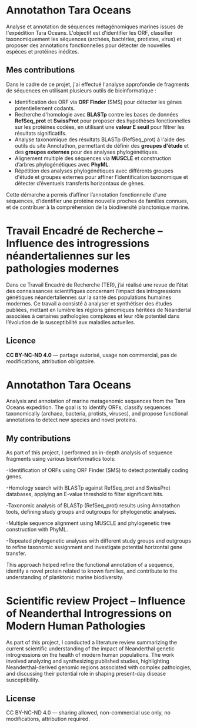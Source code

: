 # Annotathon Tara Oceans

Analyse et annotation de séquences métagénomiques marines issues de l'expédition Tara Oceans. L'objectif est d'identifier les ORF, classifier taxonomiquement les séquences (archées, bactéries, protistes, virus) et proposer des annotations fonctionnelles pour détecter de nouvelles espèces et protéines inédites.

## Mes contributions

Dans le cadre de ce projet, j'ai effectué l'analyse approfondie de fragments de séquences en utilisant plusieurs outils de bioinformatique :

- Identification des ORF via **ORF Finder** (SMS) pour détecter les gènes potentiellement codants.  
- Recherche d'homologie avec **BLASTp** contre les bases de données **RefSeq_prot** et **SwissProt** pour proposer des hypothèses fonctionnelles sur les protéines codées, en utilisant une **valeur E seuil** pour filtrer les résultats significatifs.  
- Analyse taxonomique des résultats BLASTp (RefSeq_prot) à l'aide des outils du site Annotathon, permettant de définir des **groupes d'étude** et des **groupes externes** pour des analyses phylogénétiques.  
- Alignement multiple des séquences via **MUSCLE** et construction d’arbres phylogénétiques avec **PhyML**.  
- Répétition des analyses phylogénétiques avec différents groupes d'étude et groupes externes pour affiner l’identification taxonomique et détecter d’éventuels transferts horizontaux de gènes.

Cette démarche a permis d’affiner l’annotation fonctionnelle d'une séquences, d’identifier une protéine nouvelle proches de familles connues, et de contribuer à la compréhension de la biodiversité planctonique marine.


# Travail Encadré de Recherche – Influence des introgressions néandertaliennes sur les pathologies modernes
Dans ce Travail Encadré de Recherche (TER), j’ai réalisé une revue de l’état des connaissances scientifiques concernant l’impact des introgressions génétiques néandertaliennes sur la santé des populations humaines modernes. Ce travail a consisté à analyser et synthétiser des études publiées, mettant en lumière les régions génomiques héritées de Néandertal associées à certaines pathologies complexes et leur rôle potentiel dans l’évolution de la susceptibilité aux maladies actuelles.

## Licence

**CC BY-NC-ND 4.0** — partage autorisé, usage non commercial, pas de modifications, attribution obligatoire.


# Annotathon Tara Oceans

Analysis and annotation of marine metagenomic sequences from the Tara Oceans expedition.
The goal is to identify ORFs, classify sequences taxonomically (archaea, bacteria, protists, viruses), and propose functional annotations to detect new species and novel proteins.

## My contributions

As part of this project, I performed an in-depth analysis of sequence fragments using various bioinformatics tools:

-Identification of ORFs using ORF Finder (SMS) to detect potentially coding genes.

-Homology search with BLASTp against RefSeq_prot and SwissProt databases, applying an E-value threshold to filter significant hits.

-Taxonomic analysis of BLASTp (RefSeq_prot) results using Annotathon tools, defining study groups and outgroups for phylogenetic analyses.

-Multiple sequence alignment using MUSCLE and phylogenetic tree construction with PhyML.

-Repeated phylogenetic analyses with different study groups and outgroups to refine taxonomic assignment and investigate potential horizontal gene transfer.

This approach helped refine the functional annotation of a sequence, identify a novel protein related to known families, and contribute to the understanding of planktonic marine biodiversity.

# Scientific review Project – Influence of Neanderthal Introgressions on Modern Human Pathologies

As part of this project, I conducted a literature review summarizing the current scientific understanding of the impact of Neanderthal genetic introgressions on the health of modern human populations. The work involved analyzing and synthesizing published studies, highlighting Neanderthal-derived genomic regions associated with complex pathologies, and discussing their potential role in shaping present-day disease susceptibility.

## License

CC BY-NC-ND 4.0 — sharing allowed, non-commercial use only, no modifications, attribution required.
